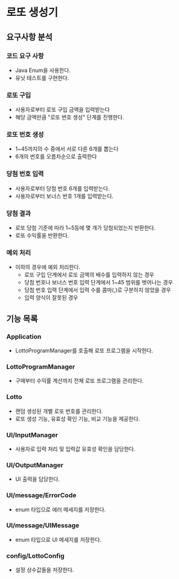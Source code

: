 # 로또 생성기
## 요구사항 분석
### 코드 요구 사항
- Java Enum을 사용한다.
- 유닛 테스트를 구현한다.
### 로또 구입
- 사용자로부터 로또 구입 금액을 입력받는다
- 해당 금액만큼 "로또 번호 생성" 단계를 진행한다.
### 로또 번호 생성
- 1~45까지의 수 중에서 서로 다른 6개를 뽑는다
- 6개의 번호를 오름차순으로 출력한다
### 당첨 번호 입력
- 사용자로부터 당첨 번호 6개를 입력받는다.
- 사용자로부터 보너스 번호 1개를 입력받는다.
### 당첨 결과
- 로또 당첨 기준에 따라 1~5등에 몇 개가 당첨되었는지 반환한다.
- 로또 수익률을 반환한다.
### 예외 처리
- 이하의 경우에 예외 처리한다.
  - 로또 구입 단계에서 로또 금액의 배수를 입력하지 않는 경우
  - 당첨 번호나 보너스 번호 입력 단계에서 1~45 범위를 벗어나는 경우
  - 당첨 번호 입력 단계에서 입력 수를 콤마(,)로 구분하지 않았을 경우
  - 입력 양식이 잘못된 경우
## 기능 목록
### Application
- LottoProgramManager를 호출해 로또 프로그램을 시작한다.
### LottoProgramManager
- 구매부터 수익률 계산까지 전체 로또 프로그램을 관리한다.
### Lotto
- 랜덤 생성된 개별 로또 번호를 관리한다.
- 로또 생성 기능, 유효성 확인 기능, 비교 기능을 제공한다.
### UI/InputManager
- 사용자로 입력 처리 및 입력값 유효성 확인을 담당한다.
### UI/OutputManager
- UI 출력을 담당한다.
### UI/message/ErrorCode
- enum 타입으로 에러 메세지를 저장한다.
### UI/message/UIMessage
- enum 타입으로 UI 메세지를 저장한다.
### config/LottoConfig
- 설정 상수값들을 저장한다.